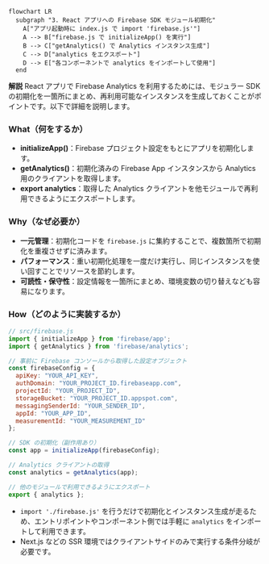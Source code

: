 ```mermaid
flowchart LR
  subgraph "3. React アプリへの Firebase SDK モジュール初期化"
    A["アプリ起動時に index.js で import 'firebase.js'"]
    A --> B["firebase.js で initializeApp() を実行"]
    B --> C["getAnalytics() で Analytics インスタンス生成"]
    C --> D["analytics をエクスポート"]
    D --> E["各コンポーネントで analytics をインポートして使用"]
  end
```

**解説**
React アプリで Firebase Analytics を利用するためには、モジュラー SDK の初期化を一箇所にまとめ、再利用可能なインスタンスを生成しておくことがポイントです。以下で詳細を説明します。

### What（何をするか）

* **initializeApp()**：Firebase プロジェクト設定をもとにアプリを初期化します。
* **getAnalytics()**：初期化済みの Firebase App インスタンスから Analytics 用のクライアントを取得します。
* **export analytics**：取得した Analytics クライアントを他モジュールで再利用できるようにエクスポートします。

### Why（なぜ必要か）

* **一元管理**：初期化コードを `firebase.js` に集約することで、複数箇所で初期化を重複させずに済みます。
* **パフォーマンス**：重い初期化処理を一度だけ実行し、同じインスタンスを使い回すことでリソースを節約します。
* **可読性・保守性**：設定情報を一箇所にまとめ、環境変数の切り替えなども容易になります。

### How（どのように実装するか）

```javascript
// src/firebase.js
import { initializeApp } from 'firebase/app';
import { getAnalytics } from 'firebase/analytics';

// 事前に Firebase コンソールから取得した設定オブジェクト
const firebaseConfig = {
  apiKey: "YOUR_API_KEY",
  authDomain: "YOUR_PROJECT_ID.firebaseapp.com",
  projectId: "YOUR_PROJECT_ID",
  storageBucket: "YOUR_PROJECT_ID.appspot.com",
  messagingSenderId: "YOUR_SENDER_ID",
  appId: "YOUR_APP_ID",
  measurementId: "YOUR_MEASUREMENT_ID"
};

// SDK の初期化（副作用あり）
const app = initializeApp(firebaseConfig);

// Analytics クライアントの取得
const analytics = getAnalytics(app);

// 他のモジュールで利用できるようにエクスポート
export { analytics };
```

* `import './firebase.js'` を行うだけで初期化とインスタンス生成が走るため、エントリポイントやコンポーネント側では手軽に `analytics` をインポートして利用できます。
* Next.js などの SSR 環境ではクライアントサイドのみで実行する条件分岐が必要です。
